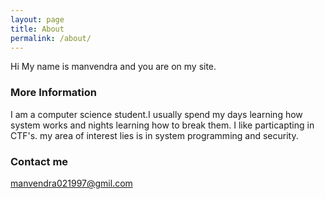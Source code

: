 ```yaml
---
layout: page
title: About
permalink: /about/
---
```


Hi My name is manvendra and you are on my site.

### More Information

I am a computer science student.I usually spend my days learning how system works and nights learning how to break them. I like particapting in CTF's. my area of interest lies is in system programming and security.

### Contact me

[manvendra021997@gmil.com](mailto:manvendra021997@gmail.com)
